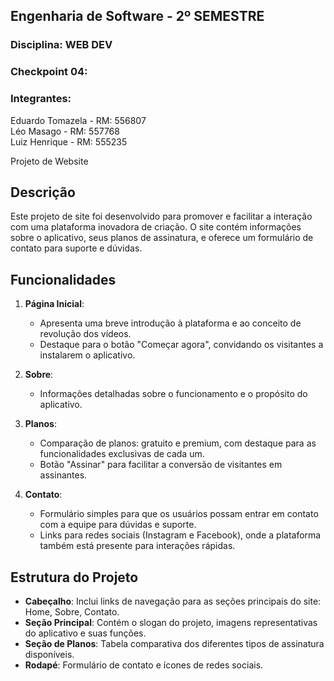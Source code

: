 ## Engenharia de Software - 2º SEMESTRE  
### Disciplina:  WEB DEV 
### Checkpoint 04: 
### Integrantes:  
Eduardo Tomazela - RM: 556807  
Léo Masago - RM: 557768  
Luiz Henrique - RM: 555235

Projeto de Website

## Descrição
Este projeto de site foi desenvolvido para promover e facilitar a interação com uma plataforma inovadora de criação. O site contém informações sobre o aplicativo, seus planos de assinatura, e oferece um formulário de contato para suporte e dúvidas.

## Funcionalidades
1. **Página Inicial**:
   - Apresenta uma breve introdução à plataforma e ao conceito de revolução dos vídeos.
   - Destaque para o botão "Começar agora", convidando os visitantes a instalarem o aplicativo.

2. **Sobre**:
   - Informações detalhadas sobre o funcionamento e o propósito do aplicativo.

3. **Planos**:
   - Comparação de planos: gratuito e premium, com destaque para as funcionalidades exclusivas de cada um.
   - Botão "Assinar" para facilitar a conversão de visitantes em assinantes.

4. **Contato**:
   - Formulário simples para que os usuários possam entrar em contato com a equipe para dúvidas e suporte.
   - Links para redes sociais (Instagram e Facebook), onde a plataforma também está presente para interações rápidas.

## Estrutura do Projeto
- **Cabeçalho**: Inclui links de navegação para as seções principais do site: Home, Sobre, Contato.
- **Seção Principal**: Contém o slogan do projeto, imagens representativas do aplicativo e suas funções.
- **Seção de Planos**: Tabela comparativa dos diferentes tipos de assinatura disponíveis.
- **Rodapé**: Formulário de contato e ícones de redes sociais.
